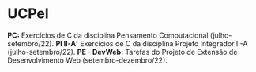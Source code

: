 <h1>UCPel</h1>
<b>PC:</b> Exercícios de C da disciplina Pensamento Computacional (julho-setembro/22).
<b>PI II-A:</b> Exercícios de C da disciplina Projeto Integrador II-A (julho-setembro/22).
<b>PE - DevWeb:</b> Tarefas do Projeto de Extensão de Desenvolvimento Web (setembro-dezembro/22).